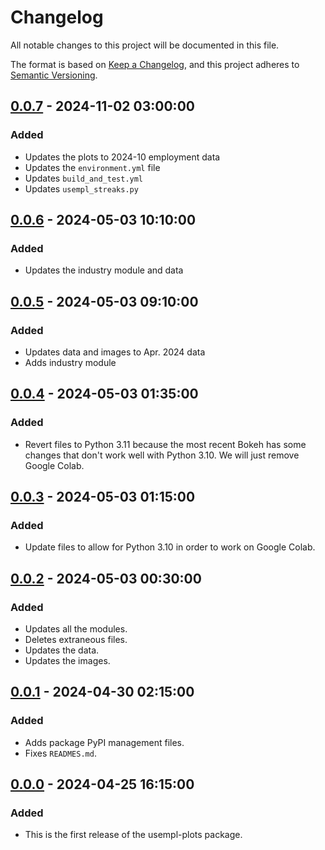 # Changelog

All notable changes to this project will be documented in this file.

The format is based on [Keep a Changelog](https://keepachangelog.com/en/1.0.0/),
and this project adheres to [Semantic Versioning](https://semver.org/spec/v2.0.0.html).


## [0.0.7] - 2024-11-02 03:00:00

### Added

- Updates the plots to 2024-10 employment data
- Updates the `environment.yml` file
- Updates `build_and_test.yml`
- Updates `usempl_streaks.py`

## [0.0.6] - 2024-05-03 10:10:00

### Added

- Updates the industry module and data


## [0.0.5] - 2024-05-03 09:10:00

### Added

- Updates data and images to Apr. 2024 data
- Adds industry module


## [0.0.4] - 2024-05-03 01:35:00

### Added

- Revert files to Python 3.11 because the most recent Bokeh has some changes that don't work well with Python 3.10. We will just remove Google Colab.


## [0.0.3] - 2024-05-03 01:15:00

### Added

- Update files to allow for Python 3.10 in order to work on Google Colab.


## [0.0.2] - 2024-05-03 00:30:00

### Added

- Updates all the modules.
- Deletes extraneous files.
- Updates the data.
- Updates the images.


## [0.0.1] - 2024-04-30 02:15:00

### Added

- Adds package PyPI management files.
- Fixes `READMES.md`.


## [0.0.0] - 2024-04-25 16:15:00

### Added

- This is the first release of the usempl-plots package.


[0.0.7]: https://github.com/OpenSourceEcon/usempl-plots/compare/v0.0.6...v0.0.7
[0.0.6]: https://github.com/OpenSourceEcon/usempl-plots/compare/v0.0.5...v0.0.6
[0.0.5]: https://github.com/OpenSourceEcon/usempl-plots/compare/v0.0.4...v0.0.5
[0.0.4]: https://github.com/OpenSourceEcon/usempl-plots/compare/v0.0.3...v0.0.4
[0.0.3]: https://github.com/OpenSourceEcon/usempl-plots/compare/v0.0.2...v0.0.3
[0.0.2]: https://github.com/OpenSourceEcon/usempl-plots/compare/v0.0.1...v0.0.2
[0.0.1]: https://github.com/OpenSourceEcon/usempl-plots/compare/v0.0.0...v0.0.1
[0.0.0]: https://github.com/OpenSourceEcon/usempl-plots/compare/v0.0.0...v0.0.0
